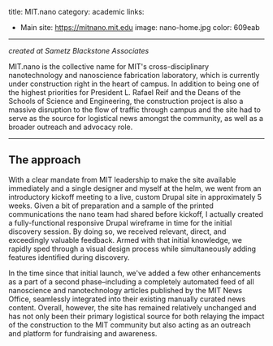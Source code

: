 title: MIT.nano
category: academic
links:
 - Main site: https://mitnano.mit.edu
image: nano-home.jpg
color: 609eab
-----------------

_created at Sametz Blackstone Associates_

MIT.nano is the collective name for MIT's cross-disciplinary nanotechnology and nanoscience fabrication laboratory, which is currently under construction right in the heart of campus. In addition to being one of the highest priorities for President L. Rafael Reif and the Deans of the Schools of Science and Engineering, the construction project is also a massive disruption to the flow of traffic through campus and the site had to serve as the source for logistical news amongst the community, as well as a broader outreach and advocacy role.

------------------

## The approach

With a clear mandate from MIT leadership to make the site available immediately and a single designer and myself at the helm, we went from an introductory kickoff meeting to a live, custom Drupal site in approximately 5 weeks. Given a bit of preparation and a sample of the printed communications the nano team had shared before kickoff, I actually created a fully-functional responsive Drupal wireframe in time for the initial discovery session. By doing so, we received relevant, direct, and exceedingly valuable feedback. Armed with that initial knowledge, we rapidly sped through a visual design process while simultaneously adding features identified during discovery.

In the time since that initial launch, we've added a few other enhancements as a part of a second phase–including a completely automated feed of all nanoscience and nanotechnology articles published by the MIT News Office, seamlessly integrated into their existing manually curated news content. Overall, however, the site has remained relatively unchanged and has not only been their primary logistical source for both relaying the impact of the construction to the MIT community but also acting as an outreach and platform for fundraising and awareness.